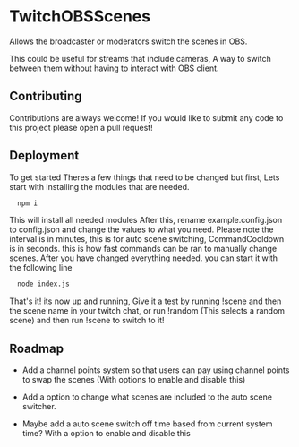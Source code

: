 
# TwitchOBSScenes

Allows the broadcaster or moderators switch the scenes in OBS.

This could be useful for streams that include cameras, A way to switch between them without having to interact with OBS client. 




## Contributing

Contributions are always welcome! If you would like to submit any code to this project please open a pull request! 




## Deployment

To get started Theres a few things that need to be changed but first, Lets start with installing the modules that are needed.

```bash
  npm i
```
This will install all needed modules After this, rename example.config.json to config.json and change the values to what you need. Please note the interval is in minutes, this is for auto scene switching, CommandCooldown is in seconds. this is how fast commands can be ran to manually change scenes. After you have changed everything needed. you can start it with the following line
```bash
  node index.js
```

That's it! its now up and running, Give it a test by running !scene and then the scene name in your twitch chat, or run !random (This selects a random scene) and then run !scene to switch to it!
## Roadmap

- Add a channel points system so that users can pay using channel points to swap the scenes (With options to enable and disable this)

- Add a option to change what scenes are included to the auto scene switcher. 

- Maybe add a auto scene switch off time based from current system time? With a option to enable and disable this

